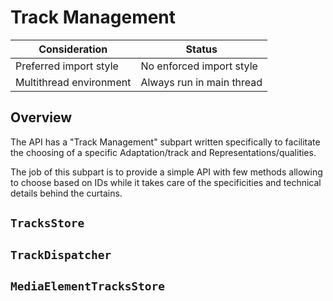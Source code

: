 # Track Management #############################################################

| Consideration           | Status                    |
|-------------------------|---------------------------|
| Preferred import style  | No enforced import style  |
| Multithread environment | Always run in main thread |

## Overview ####################################################################

The API has a "Track Management" subpart written specifically to facilitate
the choosing of a specific Adaptation/track and Representations/qualities.

The job of this subpart is to provide a simple API with few methods allowing to
choose based on IDs while it takes care of the specificities and technical
details behind the curtains.


## `TracksStore` ###############################################################

## `TrackDispatcher` ###########################################################

## `MediaElementTracksStore` ###################################################

